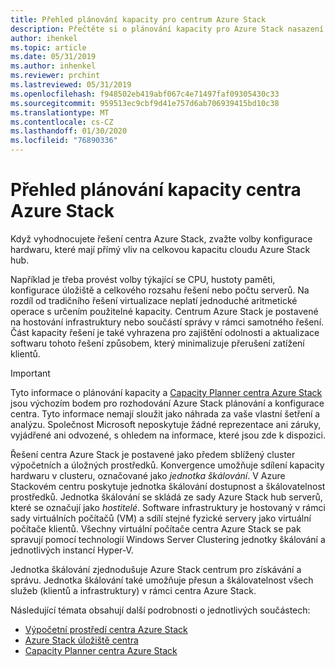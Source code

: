 ```yaml
---
title: Přehled plánování kapacity pro centrum Azure Stack
description: Přečtěte si o plánování kapacity pro Azure Stack nasazení centra.
author: ihenkel
ms.topic: article
ms.date: 05/31/2019
ms.author: inhenkel
ms.reviewer: prchint
ms.lastreviewed: 05/31/2019
ms.openlocfilehash: f948502eb419abf067c4e71497faf09305430c33
ms.sourcegitcommit: 959513ec9cbf9d41e757d6ab706939415bd10c38
ms.translationtype: MT
ms.contentlocale: cs-CZ
ms.lasthandoff: 01/30/2020
ms.locfileid: "76890336"
---
```

# <a name="overview-of-azure-stack-hub-capacity-planning"></a>Přehled plánování kapacity centra Azure Stack

Když vyhodnocujete řešení centra Azure Stack, zvažte volby konfigurace hardwaru, které mají přímý vliv na celkovou kapacitu cloudu Azure Stack hub. 

Například je třeba provést volby týkající se CPU, hustoty paměti, konfigurace úložiště a celkového rozsahu řešení nebo počtu serverů. Na rozdíl od tradičního řešení virtualizace neplatí jednoduché aritmetické operace s určením použitelné kapacity. Centrum Azure Stack je postavené na hostování infrastruktury nebo součástí správy v rámci samotného řešení. Část kapacity řešení je také vyhrazena pro zajištění odolnosti a aktualizace softwaru tohoto řešení způsobem, který minimalizuje přerušení zatížení klientů. 

> [!IMPORTANT]
> Tyto informace o plánování kapacity a [Capacity Planner centra Azure Stack](https://aka.ms/azstackcapacityplanner) jsou výchozím bodem pro rozhodování Azure Stack plánování a konfigurace centra. Tyto informace nemají sloužit jako náhrada za vaše vlastní šetření a analýzu. Společnost Microsoft neposkytuje žádné reprezentace ani záruky, vyjádřené ani odvozené, s ohledem na informace, které jsou zde k dispozici.
 
Řešení centra Azure Stack je postavené jako předem sblížený cluster výpočetních a úložných prostředků. Konvergence umožňuje sdílení kapacity hardwaru v clusteru, označované jako *jednotka škálování*. V Azure Stackovém centru poskytuje jednotka škálování dostupnost a škálovatelnost prostředků. Jednotka škálování se skládá ze sady Azure Stack hub serverů, které se označují jako *hostitelé*. Software infrastruktury je hostovaný v rámci sady virtuálních počítačů (VM) a sdílí stejné fyzické servery jako virtuální počítače klientů. Všechny virtuální počítače centra Azure Stack se pak spravují pomocí technologií Windows Server Clustering jednotky škálování a jednotlivých instancí Hyper-V. 

Jednotka škálování zjednodušuje Azure Stack centrum pro získávání a správu. Jednotka škálování také umožňuje přesun a škálovatelnost všech služeb (klientů a infrastruktury) v rámci centra Azure Stack. 

Následující témata obsahují další podrobnosti o jednotlivých součástech:

- [Výpočetní prostředí centra Azure Stack](azure-stack-capacity-planning-compute.md)
- [Azure Stack úložiště centra](azure-stack-capacity-planning-storage.md)
- [Capacity Planner centra Azure Stack](azure-stack-capacity-planner.md)
